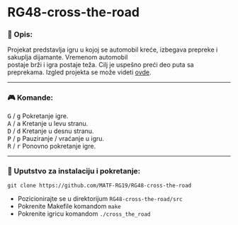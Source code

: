 # RG48-cross-the-road

### :memo: Opis:
Projekat predstavlja igru u kojoj se automobil kreće, izbegava prepreke i sakuplja dijamante. Vremenom automobil <br> postaje brži i igra postaje teža. Cilj je uspešno preći deo puta sa preprekama. Izgled projekta se može videti [ovde](https://github.com/MATF-RG19/RG48-cross-the-road/blob/master/screenshots/9.gif).

---

### :video_game: Komande:
<kbd>G</kbd> / <kbd>g</kbd> Pokretanje igre. <br>
<kbd>A</kbd> / <kbd>a</kbd> Kretanje u levu stranu. <br>
<kbd>D</kbd> / <kbd>d</kbd> Kretanje u desnu stranu. <br>
<kbd>P</kbd> / <kbd>p</kbd> Pauziranje / vraćanje u igru. <br>
<kbd>R</kbd> / <kbd>r</kbd> Ponovno pokretanje igre. <br>

---

### :wrench: Uputstvo za instalaciju i pokretanje:
```shell
git clone https://github.com/MATF-RG19/RG48-cross-the-road
```
* Pozicionirajte se u direktorijum `RG48-cross-the-road/src` <br>
* Pokrenite Makefile komandom `make` <br>
* Pokrenite igricu komandom `./cross_the_road`
